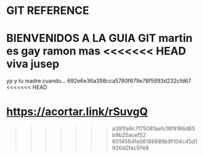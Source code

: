 # GIT REFERENCE

BIENVENIDOS A LA GUIA GIT
martin es gay
ramon mas
<<<<<<< HEAD
viva jusep
=======
yp y tu madre cuando...
692e6e36a398cca5780f679e78f5993d232cfd67
<<<<<<< HEAD

https://acortar.link/rSuvgQ
=======
>>>>>>> a391fa9c7f75081aefc18f9186d65b9b25acef52
>>>>>>> 6014564fe06186689b9f104c45d1926d2fac97e8
